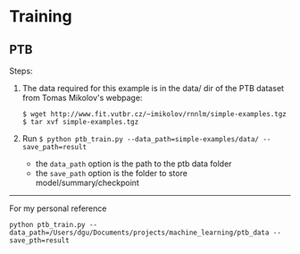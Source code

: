# Training 

## PTB

Steps:

1. The data required for this example is in the data/ dir of the PTB dataset from Tomas Mikolov's webpage:

    ```
    $ wget http://www.fit.vutbr.cz/~imikolov/rnnlm/simple-examples.tgz
    $ tar xvf simple-examples.tgz
    ```

2. Run `$ python ptb_train.py --data_path=simple-examples/data/ --save_path=result`

    - the `data_path` option is the path to the ptb data folder
    - the `save_path` option is the folder to store model/summary/checkpoint 


---

For my personal reference

`python ptb_train.py --data_path=/Users/dgu/Documents/projects/machine_learning/ptb_data --save_pth=result`